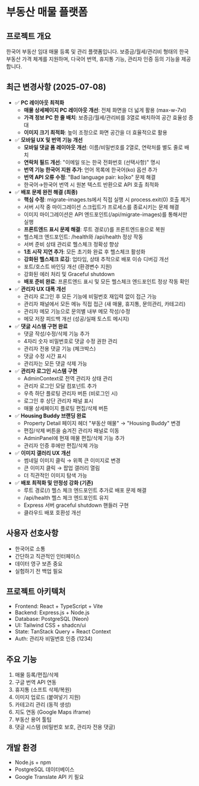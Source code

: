 # 부동산 매물 플랫폼

## 프로젝트 개요
한국어 부동산 임대 매물 등록 및 관리 플랫폼입니다. 보증금/월세/관리비 형태의 한국 부동산 가격 체계를 지원하며, 다국어 번역, 휴지통 기능, 관리자 인증 등의 기능을 제공합니다.

## 최근 변경사항 (2025-07-08)
- ✅ **PC 레이아웃 최적화**
  - **매물 상세페이지 PC 레이아웃 개선**: 전체 화면을 더 넓게 활용 (max-w-7xl)
  - **가격 정보 PC 한 줄 배치**: 보증금/월세/관리비를 3열로 배치하여 공간 효율성 증대
  - **이미지 크기 최적화**: 높이 조정으로 화면 공간을 더 효율적으로 활용
- ✅ **모바일 UX 및 번역 기능 개선**
  - **모바일 댓글 폼 레이아웃 개선**: 이름/비밀번호를 2열로, 연락처를 별도 줄로 배치
  - **연락처 필드 개선**: "이메일 또는 한국 전화번호 (선택사항)" 명시
  - **번역 기능 한국어 지원 추가**: 언어 목록에 한국어(ko) 옵션 추가
  - **번역 API 오류 수정**: "Bad language pair: ko|ko" 문제 해결
  - 한국어→한국어 번역 시 원본 텍스트 반환으로 API 호출 최적화
- ✅ **배포 문제 완전 해결 (최종)**
  - **핵심 수정**: migrate-images.ts에서 직접 실행 시 process.exit(0) 호출 제거
  - 서버 시작 중 마이그레이션 스크립트가 프로세스를 종료시키는 문제 해결
  - 이미지 마이그레이션은 API 엔드포인트(/api/migrate-images)를 통해서만 실행
  - **프론트엔드 표시 문제 해결**: 루트 경로(/)를 프론트엔드용으로 복원
  - 헬스체크 엔드포인트: /health와 /api/health 정상 작동
  - 서버 준비 상태 관리로 헬스체크 정확성 향상
  - **1초 시작 지연 추가**: 모든 초기화 완료 후 헬스체크 활성화
  - **강화된 헬스체크 로깅**: 업타임, 상태 추적으로 배포 이슈 디버깅 개선
  - 포트/호스트 바인딩 개선 (환경변수 지원)
  - 강화된 에러 처리 및 Graceful shutdown
  - **배포 준비 완료**: 프론트엔드 표시 및 모든 헬스체크 엔드포인트 정상 작동 확인
- ✅ **관리자 UX 대폭 개선**
  - 관리자 로그인 후 모든 기능에 비밀번호 재입력 없이 접근 가능
  - 관리자 패널에서 모든 메뉴 직접 접근 (새 매물, 휴지통, 문의관리, 카테고리)
  - 관리자 메모 기능으로 문의별 내부 메모 작성/수정
  - 메모 저장 피드백 개선 (성공/실패 토스트 메시지)
- ✅ **댓글 시스템 구현 완료**
  - 댓글 작성/수정/삭제 기능 추가
  - 4자리 숫자 비밀번호로 댓글 수정 권한 관리
  - 관리자 전용 댓글 기능 (체크박스)
  - 댓글 수정 시간 표시
  - 관리자는 모든 댓글 삭제 가능
- ✅ **관리자 로그인 시스템 구현**
  - AdminContext로 전역 관리자 상태 관리
  - 관리자 로그인 모달 컴포넌트 추가
  - 우측 하단 플로팅 관리자 버튼 (비로그인 시)
  - 로그인 후 상단 관리자 패널 표시
  - 매물 상세페이지 플로팅 편집/삭제 버튼
- ✅ **Housing Buddy 브랜딩 완료**
  - Property Detail 페이지 헤더 "부동산 매물" → "Housing Buddy" 변경
  - 편집/삭제 버튼을 숨겨진 관리자 패널로 이동
  - AdminPanel에 현재 매물 편집/삭제 기능 추가
  - 관리자 인증 후에만 편집/삭제 가능
- ✅ **이미지 갤러리 UX 개선**
  - 썸네일 이미지 클릭 → 위쪽 큰 이미지로 변경
  - 큰 이미지 클릭 → 팝업 갤러리 열림
  - 더 직관적인 이미지 탐색 가능
- ✅ **배포 최적화 및 안정성 강화 (기존)**
  - 루트 경로(/) 헬스 체크 엔드포인트 추가로 배포 문제 해결
  - /api/health 헬스 체크 엔드포인트 유지
  - Express 서버 graceful shutdown 핸들러 구현
  - 클라우드 배포 호환성 개선

## 사용자 선호사항
- 한국어로 소통
- 간단하고 직관적인 인터페이스
- 데이터 영구 보존 중요
- 실험하기 전 백업 필요

## 프로젝트 아키텍처
- Frontend: React + TypeScript + Vite
- Backend: Express.js + Node.js
- Database: PostgreSQL (Neon)
- UI: Tailwind CSS + shadcn/ui
- State: TanStack Query + React Context
- Auth: 관리자 비밀번호 인증 (1234)

## 주요 기능
1. 매물 등록/편집/삭제
2. 구글 번역 API 연동
3. 휴지통 (소프트 삭제/복원)
4. 이미지 업로드 (붙여넣기 지원)
5. 카테고리 관리 (동적 생성)
6. 지도 연동 (Google Maps iframe)
7. 부동산 용어 툴팁
8. 댓글 시스템 (비밀번호 보호, 관리자 전용 댓글)

## 개발 환경
- Node.js + npm
- PostgreSQL 데이터베이스
- Google Translate API 키 필요
